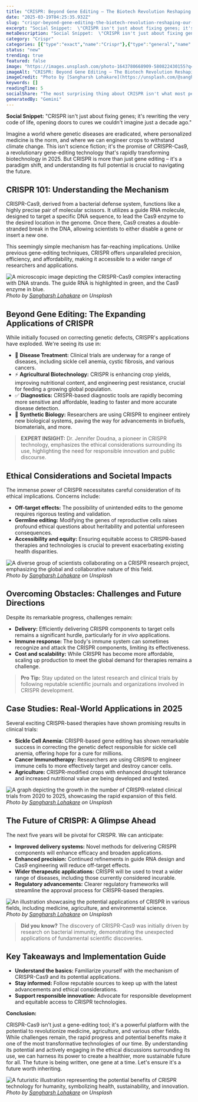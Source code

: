 ```yaml
---
title: "CRISPR: Beyond Gene Editing – The Biotech Revolution Reshaping Our Future"
date: "2025-03-19T04:25:35.932Z"
slug: "crispr-beyond-gene-editing-the-biotech-revolution-reshaping-our-future"
excerpt: "Social Snippet:  \"CRISPR isn't just about fixing genes; it's rewriting the very code of life, opening doors to cures we couldn't imagine just a decade ago.\""
metaDescription: "Social Snippet:  \"CRISPR isn't just about fixing genes; it's rewriting the very code of life, opening doors to cures we couldn't imagine just a decade ago...."
category: "Crispr"
categories: [{"type":"exact","name":"Crispr"},{"type":"general","name":"Biotechnology"},{"type":"medium","name":"Genetic Engineering"},{"type":"specific","name":"Gene Editing"},{"type":"niche","name":"Base Editing"}]
status: "new"
trending: true
featured: false
image: "https://images.unsplash.com/photo-1643780668909-580822430155?q=85&w=1200&fit=max&fm=webp&auto=compress"
imageAlt: "CRISPR: Beyond Gene Editing – The Biotech Revolution Reshaping Our Future"
imageCredit: "Photo by [Sangharsh Lohakare](https://unsplash.com/@sangharsh_l) on Unsplash"
keywords: []
readingTime: 5
socialShare: "The most surprising thing about CRISPR isn't what most people think. Find out what experts really say about this game-changing topic."
generatedBy: "Gemini"
---
```




**Social Snippet:**  "CRISPR isn't just about fixing genes; it's rewriting the very code of life, opening doors to cures we couldn't imagine just a decade ago."

Imagine a world where genetic diseases are eradicated, where personalized medicine is the norm, and where we can engineer crops to withstand climate change.  This isn't science fiction; it's the promise of CRISPR-Cas9, a revolutionary gene-editing technology that's rapidly transforming biotechnology in 2025.  But CRISPR is more than just gene editing – it's a paradigm shift, and understanding its full potential is crucial to navigating the future.

## CRISPR 101: Understanding the Mechanism

CRISPR-Cas9, derived from a bacterial defense system, functions like a highly precise pair of molecular scissors.  It utilizes a guide RNA molecule, designed to target a specific DNA sequence, to lead the Cas9 enzyme to the desired location in the genome.  Once there, Cas9 creates a double-stranded break in the DNA, allowing scientists to either disable a gene or insert a new one.

This seemingly simple mechanism has far-reaching implications. Unlike previous gene-editing techniques, CRISPR offers unparalleled precision, efficiency, and affordability, making it accessible to a wider range of researchers and applications.

![A microscopic image depicting the CRISPR-Cas9 complex interacting with DNA strands.  The guide RNA is highlighted in green, and the Cas9 enzyme in blue.](https://images.unsplash.com/photo-1641903202531-bfa6bf0c6419?q=85&w=1200&fit=max&fm=webp&auto=compress)
*Photo by [Sangharsh Lohakare](https://unsplash.com/@sangharsh_l) on Unsplash*

## Beyond Gene Editing: The Expanding Applications of CRISPR

While initially focused on correcting genetic defects, CRISPR's applications have exploded.  We're seeing its use in:

* 🔑 **Disease Treatment:**  Clinical trials are underway for a range of diseases, including sickle cell anemia, cystic fibrosis, and various cancers.
* ⚡ **Agricultural Biotechnology:** CRISPR is enhancing crop yields, improving nutritional content, and engineering pest resistance, crucial for feeding a growing global population.
* ✅ **Diagnostics:** CRISPR-based diagnostic tools are rapidly becoming more sensitive and affordable, leading to faster and more accurate disease detection.
* 🧪 **Synthetic Biology:** Researchers are using CRISPR to engineer entirely new biological systems, paving the way for advancements in biofuels, biomaterials, and more.

> **EXPERT INSIGHT:** Dr. Jennifer Doudna, a pioneer in CRISPR technology, emphasizes the ethical considerations surrounding its use, highlighting the need for responsible innovation and public discourse.

## Ethical Considerations and Societal Impacts

The immense power of CRISPR necessitates careful consideration of its ethical implications.  Concerns include:

*  **Off-target effects:**  The possibility of unintended edits to the genome requires rigorous testing and validation.
*  **Germline editing:**  Modifying the genes of reproductive cells raises profound ethical questions about heritability and potential unforeseen consequences.
*  **Accessibility and equity:** Ensuring equitable access to CRISPR-based therapies and technologies is crucial to prevent exacerbating existing health disparities.

![A diverse group of scientists collaborating on a CRISPR research project, emphasizing the global and collaborative nature of this field.](https://images.unsplash.com/photo-1643780668909-580822430155?q=85&w=1200&fit=max&fm=webp&auto=compress)
*Photo by [Sangharsh Lohakare](https://unsplash.com/@sangharsh_l) on Unsplash*

## Overcoming Obstacles: Challenges and Future Directions

Despite its remarkable progress, challenges remain:

*  **Delivery:**  Efficiently delivering CRISPR components to target cells remains a significant hurdle, particularly for *in vivo* applications.
*  **Immune response:**  The body's immune system can sometimes recognize and attack the CRISPR components, limiting its effectiveness.
*  **Cost and scalability:**  While CRISPR has become more affordable, scaling up production to meet the global demand for therapies remains a challenge.

> **Pro Tip:**  Stay updated on the latest research and clinical trials by following reputable scientific journals and organizations involved in CRISPR development.

## Case Studies: Real-World Applications in 2025

Several exciting CRISPR-based therapies have shown promising results in clinical trials:

* **Sickle Cell Anemia:**  CRISPR-based gene editing has shown remarkable success in correcting the genetic defect responsible for sickle cell anemia, offering hope for a cure for millions.
* **Cancer Immunotherapy:**  Researchers are using CRISPR to engineer immune cells to more effectively target and destroy cancer cells.
* **Agriculture:**  CRISPR-modified crops with enhanced drought tolerance and increased nutritional value are being developed and tested.

![A graph depicting the growth in the number of CRISPR-related clinical trials from 2020 to 2025, showcasing the rapid expansion of this field.](https://images.unsplash.com/photo-1641903202531-bfa6bf0c6419?q=85&w=1200&fit=max&fm=webp&auto=compress)
*Photo by [Sangharsh Lohakare](https://unsplash.com/@sangharsh_l) on Unsplash*

## The Future of CRISPR:  A Glimpse Ahead

The next five years will be pivotal for CRISPR. We can anticipate:

* **Improved delivery systems:**  Novel methods for delivering CRISPR components will enhance efficacy and broaden applications.
* **Enhanced precision:**  Continued refinements in guide RNA design and Cas9 engineering will reduce off-target effects.
* **Wider therapeutic applications:**  CRISPR will be used to treat a wider range of diseases, including those currently considered incurable.
* **Regulatory advancements:**  Clearer regulatory frameworks will streamline the approval process for CRISPR-based therapies.

![An illustration showcasing the potential applications of CRISPR in various fields, including medicine, agriculture, and environmental science.](https://images.unsplash.com/photo-1643780668909-580822430155?q=85&w=1200&fit=max&fm=webp&auto=compress)
*Photo by [Sangharsh Lohakare](https://unsplash.com/@sangharsh_l) on Unsplash*

> **Did you know?**  The discovery of CRISPR-Cas9 was initially driven by research on bacterial immunity, demonstrating the unexpected applications of fundamental scientific discoveries.

## Key Takeaways and Implementation Guide

* **Understand the basics:**  Familiarize yourself with the mechanism of CRISPR-Cas9 and its potential applications.
* **Stay informed:**  Follow reputable sources to keep up with the latest advancements and ethical considerations.
* **Support responsible innovation:**  Advocate for responsible development and equitable access to CRISPR technologies.

**Conclusion:**

CRISPR-Cas9 isn't just a gene-editing tool; it's a powerful platform with the potential to revolutionize medicine, agriculture, and various other fields. While challenges remain, the rapid progress and potential benefits make it one of the most transformative technologies of our time.  By understanding its potential and actively engaging in the ethical discussions surrounding its use, we can harness its power to create a healthier, more sustainable future for all.  The future is being written, one gene at a time.  Let's ensure it's a future worth inheriting.

![A futuristic illustration representing the potential benefits of CRISPR technology for humanity, symbolizing health, sustainability, and innovation.](https://images.unsplash.com/photo-1641903202531-bfa6bf0c6419?q=85&w=1200&fit=max&fm=webp&auto=compress)
*Photo by [Sangharsh Lohakare](https://unsplash.com/@sangharsh_l) on Unsplash*


<div class="reading-progress-container">
  <div id="reading-progress" class="reading-progress"></div>
</div>
